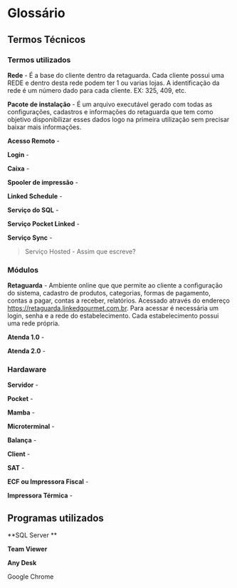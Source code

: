 <!-- TITLE: Glossário -->
<!-- SUBTITLE: Principais termos utilizados-->

# Glossário
## Termos Técnicos

### Termos utilizados

**Rede** - É a base do cliente dentro da retaguarda. Cada cliente possui uma REDE e dentro desta rede podem ter 1 ou varias lojas. A identificação da rede é um número dado para cada cliente. EX: 325, 409, etc.  

**Pacote de instalação** - É um arquivo executável gerado com todas as configurações, cadastros e informações do retaguarda que tem como objetivo disponibilizar esses dados logo na primeira utilização sem precisar baixar mais informações.

**Acesso Remoto** - 

**Login** - 

**Caixa** - 

**Spooler de impressão** -

**Linked Schedule** -

**Serviço do SQL** -

**Serviço Pocket Linked** -

**Serviço Sync** -

> Serviço Hosted - Assim que escreve?





### Módulos 

**Retaguarda** - Ambiente online que que permite ao cliente a configuração do sistema, cadastro de produtos, categorias, formas de pagamento, contas a pagar, contas a receber, relatórios. Acessado através do endereço https://retaguarda.linkedgourmet.com.br. Para acessar é necessária um login, senha e a rede do estabelecimento. Cada estabelecimento possui uma rede própria.

**Atenda 1.0** - 

**Atenda 2.0** - 

### Hardaware

**Servidor** -

**Pocket** -

**Mamba** -

**Microterminal** -

**Balança** -

**Client** -

**SAT** -

**ECF ou Impressora Fiscal** -

**Impressora Térmica** -

## Programas utilizados

**SQL Server **

**Team Viewer**

**Any Desk**

Google Chrome

